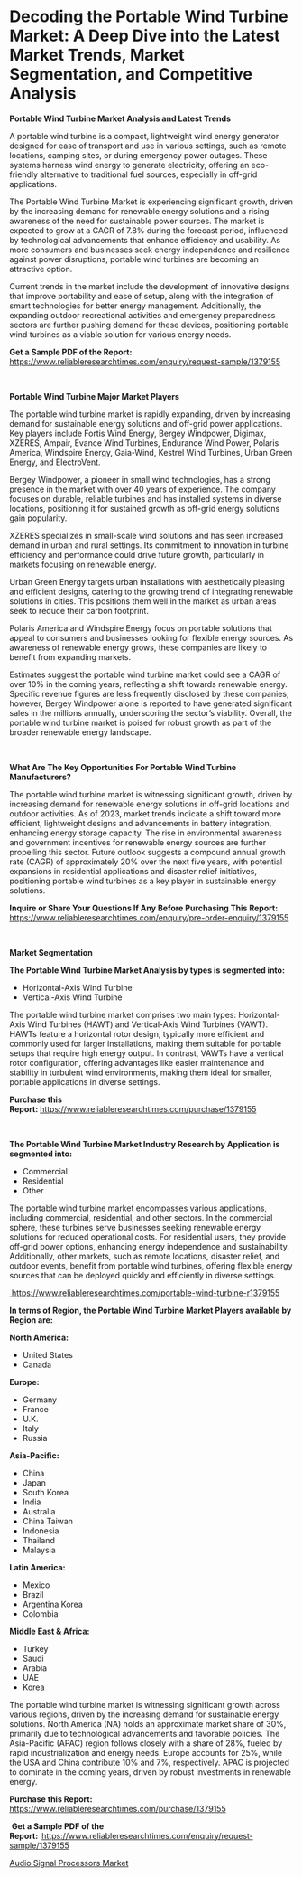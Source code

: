 <p><h1>Decoding the Portable Wind Turbine Market: A Deep Dive into the Latest Market Trends, Market Segmentation, and Competitive Analysis</h1></p><p><strong>Portable Wind Turbine Market Analysis and Latest Trends</strong></p>
<p><p>A portable wind turbine is a compact, lightweight wind energy generator designed for ease of transport and use in various settings, such as remote locations, camping sites, or during emergency power outages. These systems harness wind energy to generate electricity, offering an eco-friendly alternative to traditional fuel sources, especially in off-grid applications.</p><p>The Portable Wind Turbine Market is experiencing significant growth, driven by the increasing demand for renewable energy solutions and a rising awareness of the need for sustainable power sources. The market is expected to grow at a CAGR of 7.8% during the forecast period, influenced by technological advancements that enhance efficiency and usability. As more consumers and businesses seek energy independence and resilience against power disruptions, portable wind turbines are becoming an attractive option.</p><p>Current trends in the market include the development of innovative designs that improve portability and ease of setup, along with the integration of smart technologies for better energy management. Additionally, the expanding outdoor recreational activities and emergency preparedness sectors are further pushing demand for these devices, positioning portable wind turbines as a viable solution for various energy needs.</p></p>
<p><strong>Get a Sample PDF of the Report:&nbsp;</strong> <a href="https://www.reliableresearchtimes.com/enquiry/request-sample/1379155?utm_campaign=2284&utm_medium=2&utm_source=Github&utm_content=ia&utm_term=16022025&utm_id=portable-wind-turbine">https://www.reliableresearchtimes.com/enquiry/request-sample/1379155</a></p>
<p>&nbsp;</p>
<p><strong>Portable Wind Turbine Major Market Players</strong></p>
<p><p>The portable wind turbine market is rapidly expanding, driven by increasing demand for sustainable energy solutions and off-grid power applications. Key players include Fortis Wind Energy, Bergey Windpower, Digimax, XZERES, Ampair, Evance Wind Turbines, Endurance Wind Power, Polaris America, Windspire Energy, Gaia-Wind, Kestrel Wind Turbines, Urban Green Energy, and ElectroVent.</p><p>Bergey Windpower, a pioneer in small wind technologies, has a strong presence in the market with over 40 years of experience. The company focuses on durable, reliable turbines and has installed systems in diverse locations, positioning it for sustained growth as off-grid energy solutions gain popularity.</p><p>XZERES specializes in small-scale wind solutions and has seen increased demand in urban and rural settings. Its commitment to innovation in turbine efficiency and performance could drive future growth, particularly in markets focusing on renewable energy.</p><p>Urban Green Energy targets urban installations with aesthetically pleasing and efficient designs, catering to the growing trend of integrating renewable solutions in cities. This positions them well in the market as urban areas seek to reduce their carbon footprint.</p><p>Polaris America and Windspire Energy focus on portable solutions that appeal to consumers and businesses looking for flexible energy sources. As awareness of renewable energy grows, these companies are likely to benefit from expanding markets.</p><p>Estimates suggest the portable wind turbine market could see a CAGR of over 10% in the coming years, reflecting a shift towards renewable energy. Specific revenue figures are less frequently disclosed by these companies; however, Bergey Windpower alone is reported to have generated significant sales in the millions annually, underscoring the sector’s viability. Overall, the portable wind turbine market is poised for robust growth as part of the broader renewable energy landscape.</p></p>
<p>&nbsp;</p>
<p><strong>What Are The Key Opportunities For Portable Wind Turbine Manufacturers?</strong></p>
<p><p>The portable wind turbine market is witnessing significant growth, driven by increasing demand for renewable energy solutions in off-grid locations and outdoor activities. As of 2023, market trends indicate a shift toward more efficient, lightweight designs and advancements in battery integration, enhancing energy storage capacity. The rise in environmental awareness and government incentives for renewable energy sources are further propelling this sector. Future outlook suggests a compound annual growth rate (CAGR) of approximately 20% over the next five years, with potential expansions in residential applications and disaster relief initiatives, positioning portable wind turbines as a key player in sustainable energy solutions.</p></p>
<p><strong>Inquire or Share Your Questions If Any Before Purchasing This Report:</strong> <a href="https://www.reliableresearchtimes.com/enquiry/pre-order-enquiry/1379155?utm_campaign=2284&utm_medium=2&utm_source=Github&utm_content=ia&utm_term=16022025&utm_id=portable-wind-turbine">https://www.reliableresearchtimes.com/enquiry/pre-order-enquiry/1379155</a></p>
<p>&nbsp;</p>
<p><strong>Market Segmentation</strong></p>
<p><strong>The Portable Wind Turbine Market Analysis by types is segmented into:</strong></p>
<p><ul><li>Horizontal-Axis Wind Turbine</li><li>Vertical-Axis Wind Turbine</li></ul></p>
<p><p>The portable wind turbine market comprises two main types: Horizontal-Axis Wind Turbines (HAWT) and Vertical-Axis Wind Turbines (VAWT). HAWTs feature a horizontal rotor design, typically more efficient and commonly used for larger installations, making them suitable for portable setups that require high energy output. In contrast, VAWTs have a vertical rotor configuration, offering advantages like easier maintenance and stability in turbulent wind environments, making them ideal for smaller, portable applications in diverse settings.</p></p>
<p><strong>Purchase this Report:&nbsp;</strong><a href="https://www.reliableresearchtimes.com/purchase/1379155?utm_campaign=2284&utm_medium=2&utm_source=Github&utm_content=ia&utm_term=16022025&utm_id=portable-wind-turbine">https://www.reliableresearchtimes.com/purchase/1379155</a></p>
<p>&nbsp;</p>
<p><strong>The Portable Wind Turbine Market Industry Research by Application is segmented into:</strong></p>
<p><ul><li>Commercial</li><li>Residential</li><li>Other</li></ul></p>
<p><p>The portable wind turbine market encompasses various applications, including commercial, residential, and other sectors. In the commercial sphere, these turbines serve businesses seeking renewable energy solutions for reduced operational costs. For residential users, they provide off-grid power options, enhancing energy independence and sustainability. Additionally, other markets, such as remote locations, disaster relief, and outdoor events, benefit from portable wind turbines, offering flexible energy sources that can be deployed quickly and efficiently in diverse settings.</p></p>
<p><a href="https://www.reliableresearchtimes.com/portable-wind-turbine-r1379155?utm_campaign=2284&utm_medium=2&utm_source=Github&utm_content=ia&utm_term=16022025&utm_id=portable-wind-turbine">&nbsp;https://www.reliableresearchtimes.com/portable-wind-turbine-r1379155</a></p>
<p><strong>In terms of Region, the Portable Wind Turbine Market Players available by Region are:</strong></p>
<p>
    <p> <strong> North America: </strong>
        <ul>
            <li>United States</li>
            <li>Canada</li>
        </ul>
        </p> 
    <p> <strong> Europe: </strong>
        <ul>
            <li>Germany</li>
            <li>France</li>
            <li>U.K.</li>
            <li>Italy</li>
            <li>Russia</li>
        </ul>
        </p> 
    <p> <strong> Asia-Pacific: </strong>
        <ul>
            <li>China</li>
            <li>Japan</li>
            <li>South Korea</li>
            <li>India</li>
            <li>Australia</li>
            <li>China Taiwan</li>
            <li>Indonesia</li>
            <li>Thailand</li>
            <li>Malaysia</li>
        </ul>
        </p> 
    <p> <strong> Latin America: </strong>
        <ul>
            <li>Mexico</li>
            <li>Brazil</li>
            <li>Argentina Korea</li>
            <li>Colombia</li>
        </ul>
        </p> 
    <p> <strong> Middle East & Africa: </strong>
        <ul>
            <li>Turkey</li>
            <li>Saudi</li>
            <li>Arabia</li>
            <li>UAE</li>
            <li>Korea</li>
        </ul>
    </p>
    </p>
<p><p>The portable wind turbine market is witnessing significant growth across various regions, driven by the increasing demand for sustainable energy solutions. North America (NA) holds an approximate market share of 30%, primarily due to technological advancements and favorable policies. The Asia-Pacific (APAC) region follows closely with a share of 28%, fueled by rapid industrialization and energy needs. Europe accounts for 25%, while the USA and China contribute 10% and 7%, respectively. APAC is projected to dominate in the coming years, driven by robust investments in renewable energy.</p></p>
<p><strong>Purchase this Report: </strong><a href="https://www.reliableresearchtimes.com/purchase/1379155?utm_campaign=2284&utm_medium=2&utm_source=Github&utm_content=ia&utm_term=16022025&utm_id=portable-wind-turbine">https://www.reliableresearchtimes.com/purchase/1379155</a></p>
<p>&nbsp;<strong>Get a Sample PDF of the Report:&nbsp;&nbsp;</strong><a href="https://www.reliableresearchtimes.com/enquiry/request-sample/1379155?utm_campaign=2284&utm_medium=2&utm_source=Github&utm_content=ia&utm_term=16022025&utm_id=portable-wind-turbine">https://www.reliableresearchtimes.com/enquiry/request-sample/1379155</a></p>
<p><strong></strong></p>
<p><p><a href="https://github.com/ulyssacrayne00231/Market-Research-Report-List-1/blob/main/audio-signal-processors-market.md?utm_campaign=2284&utm_medium=2&utm_source=Github&utm_content=ia&utm_term=16022025&utm_id=portable-wind-turbine">Audio Signal Processors Market</a></p></p>